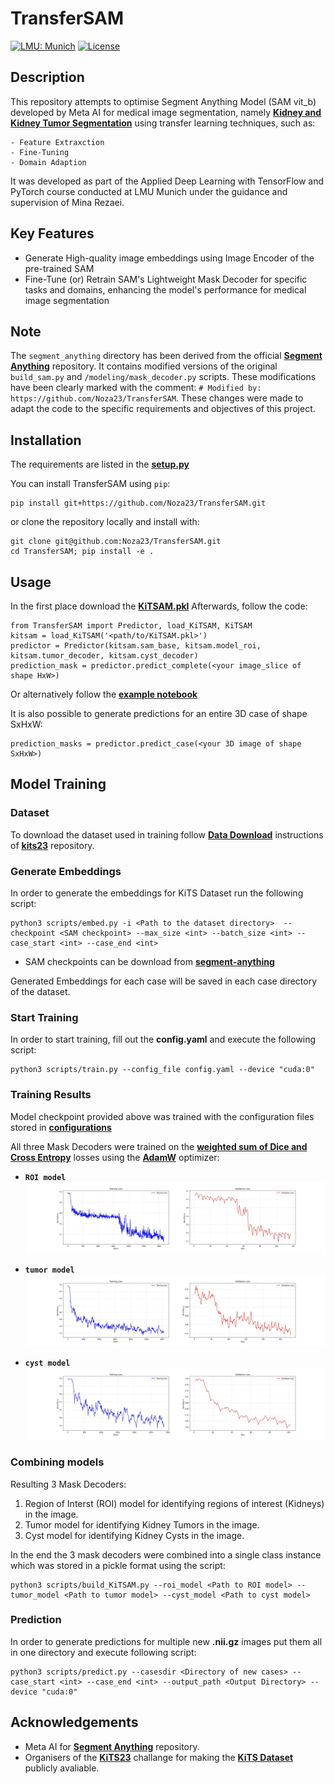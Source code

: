 # TransferSAM

[![LMU: Munich](https://img.shields.io/badge/LMU-Munich-009440.svg)](https://www.en.statistik.uni-muenchen.de/index.html)
[![License](https://img.shields.io/badge/License-MIT-blue.svg)](https://opensource.org/licenses/MIT)

## Description
This repository attempts to optimise Segment Anything Model (SAM vit_b) developed by Meta AI for medical image segmentation, namely **[Kidney and Kidney Tumor Segmentation](https://kits-challenge.org/kits23/)** using transfer learning techniques, such as: 
    
    - Feature Extraxction
    - Fine-Tuning
    - Domain Adaption

It was developed as part of the Applied Deep Learning with TensorFlow and PyTorch course conducted at LMU Munich under the guidance and supervision of Mina Rezaei.

## Key Features
- Generate High-quality image embeddings using Image Encoder of the pre-trained SAM
- Fine-Tune (or) Retrain SAM's Lightweight Mask Decoder for specific tasks and domains, enhancing the model's performance for medical image segmentation

## Note
The `segment_anything` directory has been derived from the official **[Segment Anything](https://github.com/facebookresearch/segment-anything)** repository.
It contains modified versions of the original `build_sam.py` and `/modeling/mask_decoder.py` scripts.
These modifications have been clearly marked with the comment: `# Modified by: https://github.com/Noza23/TransferSAM`. These changes were made to adapt the code to the specific requirements and objectives of this project.

## Installation
The requirements are listed in the **[setup.py](https://github.com/Noza23/TransferSAM/blob/main/setup.py)**

You can install TransferSAM using `pip`:

```
pip install git+https://github.com/Noza23/TransferSAM.git
```

or clone the repository locally and install with:

```
git clone git@github.com:Noza23/TransferSAM.git
cd TransferSAM; pip install -e .
```

## Usage
In the first place download the **[KiTSAM.pkl](https://drive.google.com/file/d/1HfBGzMmcid6mTnzXk01qmWgS0lud2JVH/view?usp=drive_link)**
Afterwards, follow the code:

```
from TransferSAM import Predictor, load_KiTSAM, KiTSAM
kitsam = load_KiTSAM('<path/to/KiTSAM.pkl>')
predictor = Predictor(kitsam.sam_base, kitsam.model_roi, kitsam.tumor_decoder, kitsam.cyst_decoder)
prediction_mask = predictor.predict_complete(<your image_slice of shape HxW>)
```
Or alternatively follow the **[example notebook](https://github.com/Noza23/TransferSAM/blob/main/notebooks/predictor_example.ipynb)**

It is also possible to generate predictions for an entire 3D case of shape SxHxW:
```
prediction_masks = predictor.predict_case(<your 3D image of shape SxHxW>)
```

## Model Training
### Dataset
To download the dataset used in training follow **[Data Download](https://github.com/neheller/kits23#data-download)** instructions of **[kits23](https://github.com/neheller/kits23)** repository.

### Generate Embeddings
In order to generate the embeddings for KiTS Dataset run the following script:
```
python3 scripts/embed.py -i <Path to the dataset directory>  --checkpoint <SAM checkpoint> --max_size <int> --batch_size <int> --case_start <int> --case_end <int>
```
- SAM checkpoints can be download from **[segment-anything](https://github.com/facebookresearch/segment-anything/blob/main/README.md#model-checkpoints)**

Generated Embeddings for each case will be saved in each case directory of the dataset.

### Start Training
In order to start training, fill out the **config.yaml** and execute the following script:
```
python3 scripts/train.py --config_file config.yaml --device "cuda:0"
```
### Training Results
Model checkpoint provided above was trained with the configuration files stored in **[configurations](https://github.com/Noza23/TransferSAM/tree/main/models/configurations)**

All three Mask Decoders were trained on the **[weighted sum of Dice and Cross Entropy](https://docs.monai.io/en/stable/losses.html#diceceloss)** losses using the **[AdamW](https://pytorch.org/docs/stable/generated/torch.optim.AdamW.html)** optimizer:

- **`ROI model`**
![ROI model](assets/ROI_summary.jpeg)

- **`tumor model`**
![tumor model](assets/tumor_summary.jpeg)

- **`cyst model`**
![cyst model](assets/cyst_summary.jpeg)

### Combining models
Resulting 3 Mask Decoders:
1. Region of Interst (ROI) model for identifying regions of interest (Kidneys) in the image.
2. Tumor model for identifying Kidney Tumors in the image.
3. Cyst model for identifying Kidney Cysts in the image.

In the end the 3 mask decoders were combined into a single class instance which was stored in a pickle format using the script:
```
python3 scripts/build_KiTSAM.py --roi_model <Path to ROI model> --tumor_model <Path to tumor model> --cyst_model <Path to cyst model>
```

### Prediction
In order to generate predictions for multiple new **.nii.gz** images put them all in one directory and execute following script:
 ```
python3 scripts/predict.py --casesdir <Directory of new cases> --case_start <int> --case_end <int> --output_path <Output Directory> --device "cuda:0"
```

## Acknowledgements
- Meta AI for **[Segment Anything](https://github.com/facebookresearch/segment-anything)** repository.
- Organisers of the **[KiTS23](https://kits-challenge.org/kits23)** challange for making the **[KiTS Dataset](https://github.com/neheller/kits23/tree/main/dataset)**  publicly avaliable.